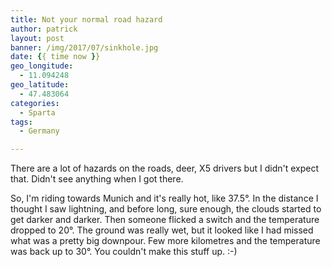 ```yaml
---
title: Not your normal road hazard
author: patrick
layout: post
banner: /img/2017/07/sinkhole.jpg
date: {{ time now }}
geo_longitude:
  - 11.094248
geo_latitude:
  - 47.483064
categories:
  - Sparta
tags:
  - Germany

---
```


There are a lot of hazards on the roads, deer, X5 drivers but I didn't expect that. Didn't see anything when I got there. 


So, I'm riding towards Munich and it's really hot, like 37.5°. In the distance I thought I saw lightning, and before long, sure enough, the clouds started to get darker and darker. Then someone flicked a switch and the temperature dropped to 20°. The ground was really wet, but it looked like I had missed what was a pretty big downpour. Few more kilometres and the temperature was back up to 30°. You couldn't make this stuff up. :-)